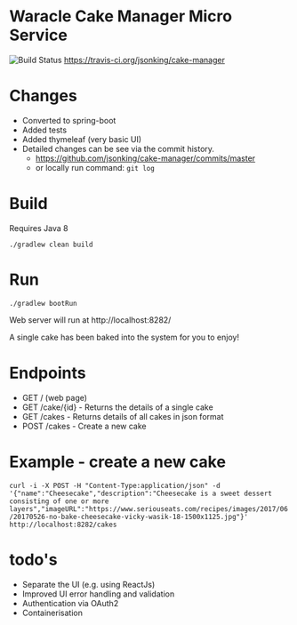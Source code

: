 Waracle Cake Manager Micro Service
==================================

![Build Status](https://travis-ci.org/jsonking/cake-manager.svg?branch=master)
https://travis-ci.org/jsonking/cake-manager

# Changes
- Converted to spring-boot
- Added tests
- Added thymeleaf (very basic UI)
- Detailed changes can be see via the commit history. 
   - https://github.com/jsonking/cake-manager/commits/master
   - or locally run command: `git log`

# Build
Requires Java 8

`./gradlew clean build`

# Run
`./gradlew bootRun`

Web server will run at http://localhost:8282/

A single cake has been baked into the system for you to enjoy!

# Endpoints

- GET / (web page)
- GET /cake/{id} - Returns the details of a single cake
- GET /cakes - Returns details of all cakes in json format
- POST /cakes - Create a new cake

# Example - create a new cake

`curl -i -X POST -H "Content-Type:application/json" -d '{"name":"Cheesecake","description":"Cheesecake is a sweet dessert consisting of one or more layers","imageURL":"https://www.seriouseats.com/recipes/images/2017/06/20170526-no-bake-cheesecake-vicky-wasik-18-1500x1125.jpg"}' http://localhost:8282/cakes
`

# todo's
- Separate the UI (e.g. using ReactJs)
- Improved UI error handling and validation
- Authentication via OAuth2
- Containerisation
